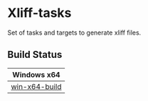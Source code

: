 # Xliff-tasks
Set of tasks and targets to generate xliff files.

Build Status
------------
|Windows x64 |
|:------:|
[win-x64-build]|[![][win-x86-build-badge]]
[win-x64-build-badge]: https://devdiv.visualstudio.com/_apis/public/build/definitions/0bdbc590-a062-4c3f-b0f6-9383f67865ee/5803/badge
[win-x64-build]: https://devdiv.visualstudio.com/DevDiv/_build/index?definitionId=5803&_a=completed
